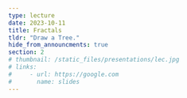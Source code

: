 ```yaml
---
type: lecture
date: 2023-10-11
title: Fractals
tldr: "Draw a Tree."
hide_from_announcments: true
section: 2
# thumbnail: /static_files/presentations/lec.jpg
# links:
#     - url: https://google.com
#       name: slides
---
```

